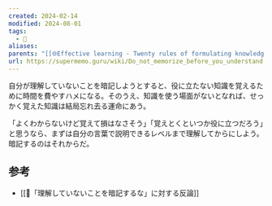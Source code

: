 ```yaml
---
created: 2024-02-14
modified: 2024-08-01
tags:
  - 💬
aliases: 
parents: "[[🌐Effective learning - Twenty rules of formulating knowledge]]"
url: https://supermemo.guru/wiki/Do_not_memorize_before_you_understand
---
```

自分が理解していないことを暗記しようとすると、役に立たない知識を覚えるために時間を費やすハメになる。そのうえ、知識を使う場面がないとなれば、せっかく覚えた知識は結局忘れ去る運命にあう。

「よくわからないけど覚えて損はなさそう」「覚えとくといつか役に立つだろう」と思うなら、まずは自分の言葉で説明できるレベルまで理解してからにしよう。暗記するのはそれからだ。

## 参考
- [[💬「理解していないことを暗記するな」に対する反論]]